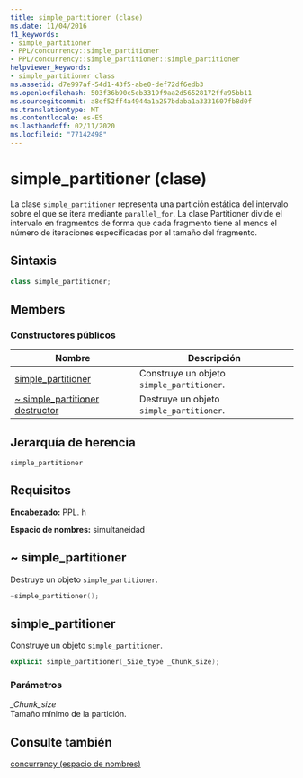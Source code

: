 ```yaml
---
title: simple_partitioner (clase)
ms.date: 11/04/2016
f1_keywords:
- simple_partitioner
- PPL/concurrency::simple_partitioner
- PPL/concurrency::simple_partitioner::simple_partitioner
helpviewer_keywords:
- simple_partitioner class
ms.assetid: d7e997af-54d1-43f5-abe0-def72df6edb3
ms.openlocfilehash: 503f36b90c5eb3319f9aa2d56528172ffa95bb11
ms.sourcegitcommit: a8ef52ff4a4944a1a257bdaba1a3331607fb8d0f
ms.translationtype: MT
ms.contentlocale: es-ES
ms.lasthandoff: 02/11/2020
ms.locfileid: "77142498"
---
```

# <a name="simple_partitioner-class"></a>simple_partitioner (clase)

La clase `simple_partitioner` representa una partición estática del intervalo sobre el que se itera mediante `parallel_for`. La clase Partitioner divide el intervalo en fragmentos de forma que cada fragmento tiene al menos el número de iteraciones especificadas por el tamaño del fragmento.

## <a name="syntax"></a>Sintaxis

```cpp
class simple_partitioner;
```

## <a name="members"></a>Members

### <a name="public-constructors"></a>Constructores públicos

|Nombre|Descripción|
|----------|-----------------|
|[simple_partitioner](#ctor)|Construye un objeto `simple_partitioner`.|
|[~ simple_partitioner destructor](#dtor)|Destruye un objeto `simple_partitioner`.|

## <a name="inheritance-hierarchy"></a>Jerarquía de herencia

`simple_partitioner`

## <a name="requirements"></a>Requisitos

**Encabezado:** PPL. h

**Espacio de nombres:** simultaneidad

## <a name="dtor"></a>~ simple_partitioner

Destruye un objeto `simple_partitioner`.

```cpp
~simple_partitioner();
```

## <a name="ctor"></a>simple_partitioner

Construye un objeto `simple_partitioner`.

```cpp
explicit simple_partitioner(_Size_type _Chunk_size);
```

### <a name="parameters"></a>Parámetros

*_Chunk_size*<br/>
Tamaño mínimo de la partición.

## <a name="see-also"></a>Consulte también

[concurrency (espacio de nombres)](concurrency-namespace.md)

